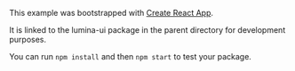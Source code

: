 This example was bootstrapped with [Create React App](https://github.com/facebook/create-react-app).

It is linked to the lumina-ui package in the parent directory for development purposes.

You can run `npm install` and then `npm start` to test your package.
